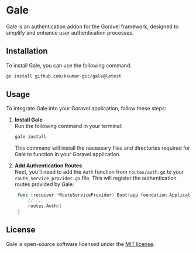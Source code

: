 # Gale

Gale is an authentication addon for the Goravel framework, designed to simplify and enhance user authentication processes.

## Installation

To install Gale, you can use the following command:

```bash
go install github.com/kkumar-gcc/gale@latest
```

## Usage

To integrate Gale into your Goravel application, follow these steps:

1. **Install Gale**\
   Run the following command in your terminal:
    ```bash
    gale install
    ```
   This command will install the necessary files and directories required for Gale to function in your Goravel application.
   
2. **Add Authentication Routes**\
   Next, you'll need to add the `Auth` function from `routes/auth.go` to your `route_service_provider.go` file. This will register the authentication routes provided by Gale:
   ```go
    func (receiver *RouteServiceProvider) Boot(app foundation.Application) {
        // ...
        routes.Auth()
    }
    ```
## License

Gale is open-source software licensed under the [MIT license](LICENSE).
